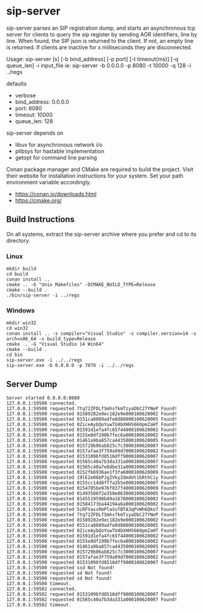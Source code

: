 # sip-server
sip-server parses an SIP registration dump, and starts an asynchronous tcp server
for clients to query the sip register by sending AOR identifiers, line by line.
When found, the SIP json is returned to the client. If not, an empty line is returned.
If clients are inactive for x milliseconds they are disconnected.

Usage: sip-server [s] [-b bind_address] [-p port] [-t timeout(ms)] [-q queue_len] -i input_file
ie: sip-server -b 0.0.0.0 -p 8080 -t 10000 -q 128 -i ../regs

defaults
* verbose
* bind_address: 0.0.0.0
* port: 8080
* timeout: 10000
* queue_len: 128

sip-server depends on
* libuv for asynchronous network i/o
* plibsys for hastable implementation
* getopt for command line parsing

Conan package manager and CMake are required to build the project.
Visit their website for installation instructions for your system.
Set your path environment variable accordingly.
* https://conan.io/downloads.html
* https://cmake.org/

## Build Instructions
On all systems, extract the sip-server archive where you prefer and cd to its directory.

### Linux
```
mkdir build
cd build
conan install ..
cmake .. -G "Unix Makefiles" -DCMAKE_BUILD_TYPE=Release
cmake --build .
./bin/sip-server -i ../regs
```

### Windows
```
mkdir win32
cd win32
conan install .. -s compiler="Visual Studio" -s compiler.version=14 -s arch=x86_64 -s build_type=Release
cmake .. -G "Visual Studio 14 Win64"
cmake --build .
cd bin
sip-server.exe -i ../../regs
sip-server.exe -b 0.0.0.0 -p 7070 -i ../../regs
```

## Server Dump
```
Server started 0.0.0.0:8080
127.0.0.1:59500 connected.
127.0.0.1:59500 requested 7tq72ZFDLfSmhsfkmTzyaDbC27YNeP Found!
127.0.0.1:59500 requested 01589282e9ec182e9e000100620002 Found!
127.0.0.1:59500 requested 0151ca8089adfe0d88000100620005 Found!
127.0.0.1:59500 requested 0ZiceAybQoYuwTU4bXHHS660pmZaHT Found!
127.0.0.1:59500 requested 01591d1efa4fc65f44000100620002 Found!
127.0.0.1:59500 requested 0155e0df190b7fec6a000100610002 Found!
127.0.0.1:59500 requested 01461a9ba857ca4435000100620005 Found!
127.0.0.1:59500 requested 015729b06ab825c7c3000100620007 Found!
127.0.0.1:59500 requested 0157afae3f759a99d7000100620002 Found!
127.0.0.1:59500 requested 01531096fd8516dff9000100620007 Found!
127.0.0.1:59500 requested 01565c40a7b3da331a000100620007 Found!
127.0.0.1:59500 requested 01565c40a7e8dbe31a000100620007 Found!
127.0.0.1:59500 requested 0152fb6936ae1f3fa6000100620009 Found!
127.0.0.1:59500 requested 19lE2e06bPJgZVkyZdmdUt1bRthCiy Found!
127.0.0.1:59500 requested 0155cc14d8ff7a2b5e000100620007 Found!
127.0.0.1:59500 requested 0154705be976f837f4000100620009 Found!
127.0.0.1:59500 requested 01493508f2e350e063000100620005 Found!
127.0.0.1:59500 requested 0145519590b49a1670000100620002 Found!
127.0.0.1:59500 requested 01584173ba44194a6a000100620002 Found!
127.0.0.1:59500 requested 5iRFVassRmPlaVuTBTA3qPvWh6Qko7 Found!
127.0.0.1:59500 requested 7tq72ZFDLfSmhsfkmTzyaDbC27YNeP Found!
127.0.0.1:59500 requested 01589282e9ec182e9e000100620002 Found!
127.0.0.1:59500 requested 0151ca8089adfe0d88000100620005 Found!
127.0.0.1:59500 requested 0ZiceAybQoYuwTU4bXHHS660pmZaHT Found!
127.0.0.1:59500 requested 01591d1efa4fc65f44000100620002 Found!
127.0.0.1:59500 requested 0155e0df190b7fec6a000100610002 Found!
127.0.0.1:59500 requested 01461a9ba857ca4435000100620005 Found!
127.0.0.1:59500 requested 015729b06ab825c7c3000100620007 Found!
127.0.0.1:59500 requested 0157afae3f759a99d7000100620002 Found!
127.0.0.1:59500 requested 01531096fd8516dff9000100620007 Found!
127.0.0.1:59500 requested ssd Not found!
127.0.0.1:59500 requested sd Not found!
127.0.0.1:59500 requested sd Not found!
127.0.0.1:59500 timeout.
127.0.0.1:59502 connected.
127.0.0.1:59502 requested 01531096fd8516dff9000100620007 Found!
127.0.0.1:59502 requested 01565c40a7b3da331a000100620007 Found!
127.0.0.1:59502 timeout.
```